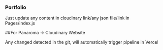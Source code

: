### Portfolio


Just update any content in cloudinary link/any json file/link in Pages/Index.js


##For Panaroma -> Cloudinary Website 

Any changed detected in the git, will automatically trigger pipeline in Vercel


